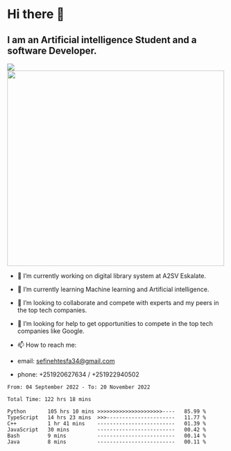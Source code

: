 # Hi there 👋
## I am an Artificial intelligence Student and a software Developer.
<img src = "https://github-readme-stats.vercel.app/api?username=sefinehtesfa34&&show_icons=true&title_color=ffffff&icon_color=bb2acf&text_color=daf7dc&bg_color=151515"/>
<img src="https://wakatime.com/share/@sefinehtesfa34/ae9674e3-b462-4438-9120-52fc3d0ffbbb.png" width ="500" height = "450"/>

- 🔭 I’m currently working on digital library system at A2SV Eskalate.
- 🌱 I’m currently learning Machine learning and Artificial intelligence.
- 👯 I’m looking to collaborate and compete with experts and my peers in the top tech companies.
- 🤔 I’m looking for help to get opportunities to compete in the top tech companies like Google.

- 📫 How to reach me: 
- email: sefinehtesfa34@gmail.com
- phone: +251920627634 / +251922940502
<!--START_SECTION:waka-->

```text
From: 04 September 2022 - To: 20 November 2022

Total Time: 122 hrs 18 mins

Python       105 hrs 10 mins >>>>>>>>>>>>>>>>>>>>>----   85.99 %
TypeScript   14 hrs 23 mins  >>>----------------------   11.77 %
C++          1 hr 41 mins    -------------------------   01.39 %
JavaScript   30 mins         -------------------------   00.42 %
Bash         9 mins          -------------------------   00.14 %
Java         8 mins          -------------------------   00.11 %
```

<!--END_SECTION:waka-->
